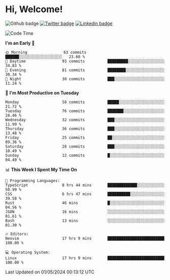   # Hi, Welcome!
  ![Github badge](https://img.shields.io/github/followers/kraken-afk.svg?style=social&label=Follow&maxAge=2592000)
  [![Twitter badge](https://img.shields.io/badge/-Twitter-00acee?style=flat-square&logo=Twitter&logoColor=white)](https://twitter.com/trshppl)
  [![Linkedin badge](https://img.shields.io/badge/LinkedIn-0077B5?style=flat-square&logo=linkedin&logoColor=white)](https://www.linkedin.com/in/noveanrer)
<!--START_SECTION:waka-->
![Code Time](http://img.shields.io/badge/Code%20Time-174%20hrs%2044%20mins-blue)

**I'm an Early 🐤** 

```text
🌞 Morning                63 commits          ██████░░░░░░░░░░░░░░░░░░░   23.60 % 
🌆 Daytime                93 commits          █████████░░░░░░░░░░░░░░░░   34.83 % 
🌃 Evening                81 commits          ████████░░░░░░░░░░░░░░░░░   30.34 % 
🌙 Night                  30 commits          ███░░░░░░░░░░░░░░░░░░░░░░   11.24 % 
```
📅 **I'm Most Productive on Tuesday** 

```text
Monday                   58 commits          █████░░░░░░░░░░░░░░░░░░░░   21.72 % 
Tuesday                  76 commits          ███████░░░░░░░░░░░░░░░░░░   28.46 % 
Wednesday                32 commits          ███░░░░░░░░░░░░░░░░░░░░░░   11.99 % 
Thursday                 36 commits          ███░░░░░░░░░░░░░░░░░░░░░░   13.48 % 
Friday                   25 commits          ██░░░░░░░░░░░░░░░░░░░░░░░   09.36 % 
Saturday                 28 commits          ███░░░░░░░░░░░░░░░░░░░░░░   10.49 % 
Sunday                   12 commits          █░░░░░░░░░░░░░░░░░░░░░░░░   04.49 % 
```


📊 **This Week I Spent My Time On** 

```text
💬 Programming Languages: 
TypeScript               8 hrs 44 mins       █████████████░░░░░░░░░░░░   50.99 % 
CSS                      6 hrs 47 mins       ██████████░░░░░░░░░░░░░░░   39.58 % 
Rust                     46 mins             █░░░░░░░░░░░░░░░░░░░░░░░░   04.56 % 
JSON                     16 mins             ░░░░░░░░░░░░░░░░░░░░░░░░░   01.61 % 
Bash                     13 mins             ░░░░░░░░░░░░░░░░░░░░░░░░░   01.30 % 

🔥 Editors: 
Neovim                   17 hrs 9 mins       █████████████████████████   100.00 % 

💻 Operating System: 
Linux                    17 hrs 9 mins       █████████████████████████   100.00 % 
```


 Last Updated on 01/05/2024 00:13:12 UTC
<!--END_SECTION:waka-->